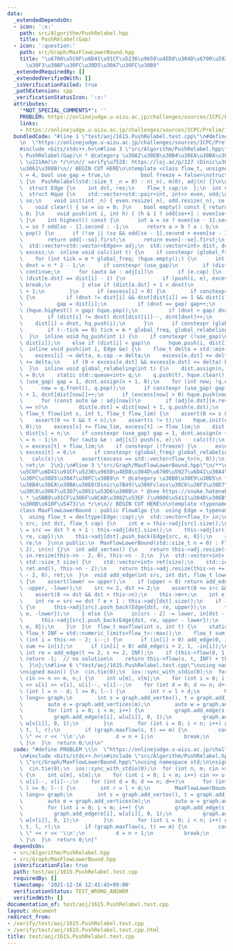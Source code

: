 ```yaml
---
data:
  _extendedDependsOn:
  - icon: ':x:'
    path: src/Algorithm/PushRelabel.hpp
    title: PushRelabel(Gap)
  - icon: ':question:'
    path: src/Graph/MaxFlowLowerBound.hpp
    title: "\u6700\u5C0F\u6D41\u91CF\u5236\u9650\u4ED8\u304D\u6700\u5927\u6D41\u30A4\
      \u30F3\u30BF\u30FC\u30D5\u30A7\u30FC\u30B9"
  _extendedRequiredBy: []
  _extendedVerifiedWith: []
  _isVerificationFailed: true
  _pathExtension: cpp
  _verificationStatusIcon: ':x:'
  attributes:
    '*NOT_SPECIAL_COMMENTS*': ''
    PROBLEM: https://onlinejudge.u-aizu.ac.jp/challenges/sources/ICPC/Prelim/1615
    links:
    - https://onlinejudge.u-aizu.ac.jp/challenges/sources/ICPC/Prelim/1615
  bundledCode: "#line 1 \"test/aoj/1615.PushRelabel.test.cpp\"\n#define PROBLEM \\\
    \n  \"https://onlinejudge.u-aizu.ac.jp/challenges/sources/ICPC/Prelim/1615\"\n\
    #include <bits/stdc++.h>\n#line 3 \"src/Algorithm/PushRelabel.hpp\"\n/**\n * @title\
    \ PushRelabel(Gap)\n * @category \u30A2\u30EB\u30B4\u30EA\u30BA\u30E0\n *  O(n^2\
    \ \u221Am)\n */\n\n// verify\u7528: https://loj.ac/p/127 (Dinic\u3060\u3068\u843D\
    \u3061\u308B)\n// BEGIN CUT HERE\n\ntemplate <class flow_t, unsigned global_freq\
    \ = 4, bool use_gap = true,\n          bool freeze = false>\nstruct PushRelabel\
    \ {\n  PushRelabel(std::size_t _n = 0) : n(_n), m(0), adj(n) {}\n\n protected:\n\
    \  struct Edge {\n    int dst, rev;\n    flow_t cap;\n  };\n  int n, gap, m;\n\
    \  struct Hque {\n    std::vector<std::pair<int, int>> even, odd;\n    int se,\
    \ so;\n    void init(int _n) { even.resize(_n), odd.resize(_n), se = so = 0; };\n\
    \    void clear() { se = so = 0; }\n    bool empty() const { return se + so ==\
    \ 0; }\n    void push(int i, int h) { (h & 1 ? odd[so++] : even[se++]) = {i, h};\
    \ }\n    int highest() const {\n      int a = se ? even[se - 1].second : -1, b\
    \ = so ? odd[so - 1].second : -1;\n      return a > b ? a : b;\n    }\n    int\
    \ pop() {\n      if (!se || (so && odd[so - 1].second > even[se - 1].second))\n\
    \        return odd[--so].first;\n      return even[--se].first;\n    }\n  } hque;\n\
    \  std::vector<std::vector<Edge>> adj;\n  std::vector<int> dist, dcnt;\n  std::vector<flow_t>\
    \ excess;\n  inline void calc(int t) {\n    if constexpr (global_freq) global_relabeling(t);\n\
    \    for (int tick = m * global_freq; !hque.empty();) {\n      int i = hque.pop(),\
    \ dnxt = n * 2 - 1;\n      if constexpr (use_gap)\n        if (dist[i] > gap)\
    \ continue;\n      for (auto &e : adj[i])\n        if (e.cap) {\n          if\
    \ (dist[e.dst] == dist[i] - 1) {\n            if (push(i, e), excess[i] == 0)\
    \ break;\n          } else if (dist[e.dst] + 1 < dnxt)\n            dnxt = dist[e.dst]\
    \ + 1;\n        }\n      if (excess[i] > 0) {\n        if constexpr (use_gap)\
    \ {\n          if (dnxt != dist[i] && dcnt[dist[i]] == 1 && dist[i] < gap)\n \
    \           gap = dist[i];\n          if (dnxt == gap) gap++;\n          while\
    \ (hque.highest() > gap) hque.pop();\n          if (dnxt > gap) dnxt = n;\n  \
    \        if (dist[i] != dnxt) dcnt[dist[i]]--, dcnt[dnxt]++;\n        }\n    \
    \    dist[i] = dnxt, hq_push(i);\n      }\n      if constexpr (global_freq)\n\
    \        if (--tick == 0) tick = m * global_freq, global_relabeling(t);\n    }\n\
    \  }\n  inline void hq_push(int i) {\n    if constexpr (!use_gap)\n      hque.push(i,\
    \ dist[i]);\n    else if (dist[i] < gap)\n      hque.push(i, dist[i]);\n  }\n\
    \  inline void push(int i, Edge &e) {\n    flow_t delta = std::min(e.cap, excess[i]);\n\
    \    excess[i] -= delta, e.cap -= delta;\n    excess[e.dst] += delta, adj[e.dst][e.rev].cap\
    \ += delta;\n    if (0 < excess[e.dst] && excess[e.dst] <= delta) hq_push(e.dst);\n\
    \  }\n  inline void global_relabeling(int t) {\n    dist.assign(n, n), dist[t]\
    \ = 0;\n    static std::queue<int> q;\n    q.push(t), hque.clear();\n    if constexpr\
    \ (use_gap) gap = 1, dcnt.assign(n + 1, 0);\n    for (int now; !q.empty();) {\n\
    \      now = q.front(), q.pop();\n      if constexpr (use_gap) gap = dist[now]\
    \ + 1, dcnt[dist[now]]++;\n      if (excess[now] > 0) hque.push(now, dist[now]);\n\
    \      for (const auto &e : adj[now])\n        if (adj[e.dst][e.rev].cap && dist[e.dst]\
    \ == n)\n          dist[e.dst] = dist[now] + 1, q.push(e.dst);\n    }\n  }\n \
    \ flow_t flow(int s, int t, flow_t flow_lim) {\n    assert(0 <= s && s < n);\n\
    \    assert(0 <= t && t < n);\n    assert(s != t);\n    hque.init(n);\n    excess.assign(n,\
    \ 0);\n    excess[s] += flow_lim, excess[t] -= flow_lim;\n    dist.assign(n, 0),\
    \ dist[s] = n;\n    if constexpr (use_gap) gap = 1, dcnt.assign(n + 1, 0), dcnt[0]\
    \ = n - 1;\n    for (auto &e : adj[s]) push(s, e);\n    calc(t);\n    flow_t ret\
    \ = excess[t] + flow_lim;\n    if constexpr (!freeze) {\n      excess[s] += excess[t],\
    \ excess[t] = 0;\n      if constexpr (global_freq) global_relabeling(s);\n   \
    \   calc(s);\n      assert(excess == std::vector<flow_t>(n, 0));\n    }\n    return\
    \ ret;\n  }\n};\n#line 3 \"src/Graph/MaxFlowLowerBound.hpp\"\n/**\n * @title \u6700\
    \u5C0F\u6D41\u91CF\u5236\u9650\u4ED8\u304D\u6700\u5927\u6D41\u30A4\u30F3\u30BF\
    \u30FC\u30D5\u30A7\u30FC\u30B9\n * @category \u30B0\u30E9\u30D5\n * \u30A2\u30EB\
    \u30B4\u30EA\u30BA\u30E0(Dinic\u7B49)\u306Fclass\u30C6\u30F3\u30D7\u30EC\u30FC\
    \u30C8\u3067\u53D7\u3051\u53D6\u308B\n * @see https://snuke.hatenablog.com/entry/2016/07/10/043918\n\
    \ * \u5BB9\u91CF\u306F\u8CA0\u3082\u53EF (\u9006\u5411\u304D\u306B\u6D41\u308C\
    \u308B\u610F\u5473)\n */\n\n// BEGIN CUT HERE\n\ntemplate <typename FlowAlgo>\n\
    class MaxFlowLowerBound : public FlowAlgo {\n  using Edge = typename FlowAlgo::Edge;\n\
    \  using flow_t = decltype(Edge::cap);\n  std::vector<flow_t> in;\n  int add_edge(int\
    \ src, int dst, flow_t cap) {\n    int e = this->adj[src].size();\n    int re\
    \ = src == dst ? e + 1 : this->adj[dst].size();\n    this->adj[src].push_back(Edge{dst,\
    \ re, cap});\n    this->adj[dst].push_back(Edge{src, e, 0});\n    return this->m++,\
    \ re;\n  }\n\n public:\n  MaxFlowLowerBound(std::size_t n = 0) : FlowAlgo(n +\
    \ 2), in(n) {}\n  int add_vertex() {\n    return this->adj.resize(++this->n),\
    \ in.resize(this->n - 2, 0), this->n - 3;\n  }\n  std::vector<int> add_vertices(const\
    \ std::size_t size) {\n    std::vector<int> ret(size);\n    std::iota(ret.begin(),\
    \ ret.end(), this->n - 2);\n    return this->adj.resize(this->n += size), in.resize(this->n\
    \ - 2, 0), ret;\n  }\n  void add_edge(int src, int dst, flow_t lower, flow_t upper)\
    \ {\n    assert(lower <= upper);\n    if (upper < 0) return add_edge(dst, src,\
    \ -upper, -lower);\n    src += 2, dst += 2;\n    assert(0 <= src && src < this->n);\n\
    \    assert(0 <= dst && dst < this->n);\n    this->m++;\n    int e = this->adj[src].size();\n\
    \    int re = src == dst ? e + 1 : this->adj[dst].size();\n    if (lower <= 0)\
    \ {\n      this->adj[src].push_back(Edge{dst, re, upper});\n      this->adj[dst].push_back(Edge{src,\
    \ e, -lower});\n    } else {\n      in[src - 2] -= lower, in[dst - 2] += lower;\n\
    \      this->adj[src].push_back(Edge{dst, re, upper - lower});\n      this->adj[dst].push_back(Edge{src,\
    \ e, 0});\n    }\n  }\n  flow_t maxflow(int s, int t) {\n    static constexpr\
    \ flow_t INF = std::numeric_limits<flow_t>::max();\n    flow_t sum = 0;\n    for\
    \ (int i = this->n - 2; i--;) {\n      if (in[i] > 0) add_edge(0, i + 2, in[i]),\
    \ sum += in[i];\n      if (in[i] < 0) add_edge(i + 2, 1, -in[i]);\n    }\n   \
    \ int re = add_edge(t += 2, s += 2, INF);\n    if (this->flow(0, 1, INF) < sum)\
    \ return -1;  // no solution\n    return this->flow(s, t, INF) + this->adj[s][re].cap;\n\
    \  }\n};\n#line 6 \"test/aoj/1615.PushRelabel.test.cpp\"\nusing namespace std;\n\
    \nsigned main() {\n  cin.tie(0);\n  ios::sync_with_stdio(0);\n  for (int n, m;\
    \ cin >> n >> m, n;) {\n    int u[m], v[m];\n    for (int i = 0; i < m; i++) cin\
    \ >> u[i] >> v[i], u[i]--, v[i]--;\n    for (int d = 0; d <= n; d++)\n      for\
    \ (int l = n - d; l >= 0; l--) {\n        int r = l + d;\n        MaxFlowLowerBound<PushRelabel<long\
    \ long>> graph;\n        int s = graph.add_vertex(), t = graph.add_vertex();\n\
    \        auto e = graph.add_vertices(m);\n        auto w = graph.add_vertices(n);\n\
    \        for (int i = 0; i < m; i++) {\n          graph.add_edge(s, e[i], 0, 1);\n\
    \          graph.add_edge(e[i], w[u[i]], 0, 1);\n          graph.add_edge(e[i],\
    \ w[v[i]], 0, 1);\n        }\n        for (int i = 0; i < n; i++) graph.add_edge(w[i],\
    \ t, l, r);\n        if (graph.maxflow(s, t) == m) {\n          cout << l << \"\
    \ \" << r << '\\n';\n          d = n + 1;\n          break;\n        }\n     \
    \ }\n  }\n  return 0;\n}\n"
  code: "#define PROBLEM \\\n  \"https://onlinejudge.u-aizu.ac.jp/challenges/sources/ICPC/Prelim/1615\"\
    \n#include <bits/stdc++.h>\n#include \"src/Algorithm/PushRelabel.hpp\"\n#include\
    \ \"src/Graph/MaxFlowLowerBound.hpp\"\nusing namespace std;\n\nsigned main() {\n\
    \  cin.tie(0);\n  ios::sync_with_stdio(0);\n  for (int n, m; cin >> n >> m, n;)\
    \ {\n    int u[m], v[m];\n    for (int i = 0; i < m; i++) cin >> u[i] >> v[i],\
    \ u[i]--, v[i]--;\n    for (int d = 0; d <= n; d++)\n      for (int l = n - d;\
    \ l >= 0; l--) {\n        int r = l + d;\n        MaxFlowLowerBound<PushRelabel<long\
    \ long>> graph;\n        int s = graph.add_vertex(), t = graph.add_vertex();\n\
    \        auto e = graph.add_vertices(m);\n        auto w = graph.add_vertices(n);\n\
    \        for (int i = 0; i < m; i++) {\n          graph.add_edge(s, e[i], 0, 1);\n\
    \          graph.add_edge(e[i], w[u[i]], 0, 1);\n          graph.add_edge(e[i],\
    \ w[v[i]], 0, 1);\n        }\n        for (int i = 0; i < n; i++) graph.add_edge(w[i],\
    \ t, l, r);\n        if (graph.maxflow(s, t) == m) {\n          cout << l << \"\
    \ \" << r << '\\n';\n          d = n + 1;\n          break;\n        }\n     \
    \ }\n  }\n  return 0;\n}"
  dependsOn:
  - src/Algorithm/PushRelabel.hpp
  - src/Graph/MaxFlowLowerBound.hpp
  isVerificationFile: true
  path: test/aoj/1615.PushRelabel.test.cpp
  requiredBy: []
  timestamp: '2021-12-16 12:41:45+09:00'
  verificationStatus: TEST_WRONG_ANSWER
  verifiedWith: []
documentation_of: test/aoj/1615.PushRelabel.test.cpp
layout: document
redirect_from:
- /verify/test/aoj/1615.PushRelabel.test.cpp
- /verify/test/aoj/1615.PushRelabel.test.cpp.html
title: test/aoj/1615.PushRelabel.test.cpp
---
```

